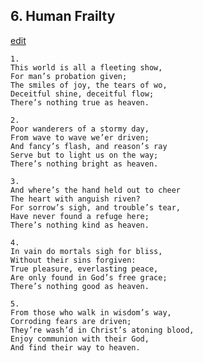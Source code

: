 
## 6.  Human Frailty
[edit](https://docs.google.com/document/d/1GVoop1Ex6Ddq_BMNpe3Nm_RVCFLB1tMo/edit?mode=html)



    1. 
    This world is all a fleeting show, 
    For man’s probation given; 
    The smiles of joy, the tears of wo, 
    Deceitful shine, deceitful flow; 
    There’s nothing true as heaven.

    2. 
    Poor wanderers of a stormy day, 
    From wave to wave we’er driven; 
    And fancy’s flash, and reason’s ray 
    Serve but to light us on the way; 
    There’s nothing bright as heaven.

    3. 
    And where’s the hand held out to cheer 
    The heart with anguish riven? 
    For sorrow’s sigh, and trouble’s tear, 
    Have never found a refuge here; 
    There’s nothing kind as heaven.

    4. 
    In vain do mortals sigh for bliss, 
    Without their sins forgiven: 
    True pleasure, everlasting peace, 
    Are only found in God’s free grace; 
    There’s nothing good as heaven.

    5. 
    From those who walk in wisdom’s way, 
    Corroding fears are driven; 
    They’re wash’d in Christ’s atoning blood, 
    Enjoy communion with their God, 
    And find their way to heaven.

